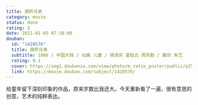 ```yaml
---
title: 葫芦兄弟
category: movie
status: done
rating: 5
date: 2021-01-03 07:38:00
douban:
  id: "1428576"
  title: 葫芦兄弟
  subtitle: 1986 / 中国大陆 / 动画 儿童 / 胡进庆 葛桂云 周克勤 / 戴欣 朱艺
  rating: 9.1
  cover: https://img1.doubanio.com/view/photo/m_ratio_poster/public/p2561717360.jpg
  link: https://movie.douban.com/subject/1428576/
---
```


给童年留下深刻印象的作品，原来岁数比我还大。今天重新看了一遍，很有意思的创意，艺术的纯粹表达。